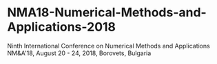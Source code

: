 # NMA18-Numerical-Methods-and-Applications-2018
Ninth International Conference on Numerical Methods and Applications NM&amp;A'18, August 20 - 24, 2018, Borovets, Bulgaria
